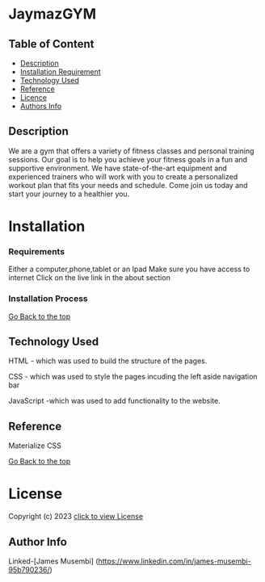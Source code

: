 # JaymazGYM


## Table of Content

- [Description](#Description)
- [Installation Requirement](#Installation)
- [Technology Used](#Technology-Used)
- [Reference](#Reference)
- [Licence](#LICENSE)
- [Authors Info](#Author-Info)

## Description

We are a gym that offers a variety of fitness classes and personal training sessions. Our goal is to help you achieve your fitness goals in a fun and supportive environment. We have state-of-the-art equipment and experienced trainers who will work with you to create a personalized workout plan that fits your needs and schedule. Come join us today and start your journey to a healthier you.

# Installation

### Requirements

Either a computer,phone,tablet or an Ipad
Make sure you have access to internet
Click on the live link in the about section

### Installation Process

[Go Back to the top](#JaymazGYM)

## Technology Used

HTML - which was used to build the structure of the pages.

CSS - which was used to style the pages incuding the left aside navigation bar

JavaScript -which was used to add functionality to the website.


## Reference

Materialize CSS

[Go Back to the top](#JaymazGYM)

# License

Copyright (c) 2023 [click to view License](LICENSE)

## Author Info

Linked-[James Musembi]
(https://www.linkedin.com/in/james-musembi-95b790236/)
